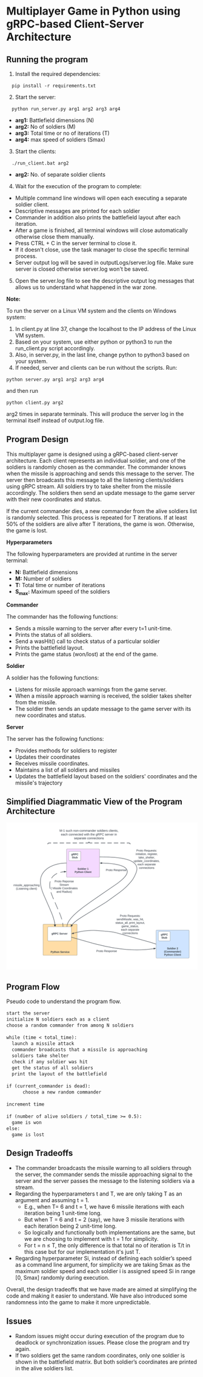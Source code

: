 # Multiplayer Game in Python using gRPC-based Client-Server Architecture
## Running the program

1. Install the required dependencies:

```
  pip install -r requirements.txt
```

2. Start the server:

```
  python run_server.py arg1 arg2 arg3 arg4
```

  * **arg1:** Battlefield dimensions (N)
  * **arg2:** No of soldiers (M)
  * **arg3:** Total time or no of iterations (T)
  * **arg4:** max speed of soldiers (Smax)

3. Start the clients:

```
  ./run_client.bat arg2
```

  * **arg2:** No. of separate soldier clients

4. Wait for the execution of the program to complete:

  * Multiple command line windows will open each executing a separate soldier client.
  * Descriptive messages are printed for each soldier
  * Commander in addition also prints the battlefield layout after each iteration.
  * After a game is finished, all terminal windows will close automatically otherwise close them manually.
  * Press CTRL + C in the server terminal to close it.
  * If it doesn't close, use the task manager to close the specific terminal process.
  * Server output log will be saved in outputLogs/server.log file. Make sure server is closed otherwise server.log won't be saved.

5. Open the server.log file to see the descriptive output log messages that allows us to understand what happened in the war zone.

**Note:**

To run the server on a Linux VM system and the clients on Windows system:

1.  In client.py at line 37, change the localhost to the IP address of the Linux VM system.
2.  Based on your system, use either python or python3 to run the run_client.py script accordingly.
3.  Also, in server.py, in the last line, change python to python3 based on your system.
4.  If needed, server and clients can be run without the scripts. Run:

```
python server.py arg1 arg2 arg3 arg4
```
and then run 
```
python client.py arg2
```
arg2 times in separate terminals. This will produce the server log in the terminal itself instead of output.log file.


## Program Design

This multiplayer game is designed using a gRPC-based client-server architecture. Each client represents an individual soldier, and one of the soldiers is randomly chosen as the commander. The commander knows when the missile is approaching and sends this message to the server. The server then broadcasts this message to all the listening clients/soldiers using gRPC stream. All soldiers try to take shelter from the missile accordingly. The soldiers then send an update message to the game server with their new coordinates and status.

If the current commander dies, a new commander from the alive soldiers list is randomly selected. This process is repeated for T iterations. If at least 50% of the soldiers are alive after T iterations, the game is won. Otherwise, the game is lost.

**Hyperparameters**

The following hyperparameters are provided at runtime in the server terminal:

* **N:** Battlefield dimensions
* **M:** Number of soldiers
* **T:** Total time or number of iterations
* **S<sub>max</sub>:** Maximum speed of the soldiers

**Commander**

The commander has the following functions:

* Sends a missile warning to the server after every t=1 unit-time.
* Prints the status of all soldiers.
* Send a wasHit() call to check status of a particular soldier
* Prints the battlefield layout.
* Prints the game status (won/lost) at the end of the game.

**Soldier**

A soldier has the following functions:

* Listens for missile approach warnings from the game server.
* When a missile approach warning is received, the soldier takes shelter from the missile.
* The soldier then sends an update message to the game server with its new coordinates and status.

**Server**

The server has the following functions:

* Provides methods for soldiers to register
* Updates their coordinates
* Receives missile coordinates.
* Maintains a list of all soldiers and missiles
* Updates the battlefield layout based on the soldiers' coordinates and the missile's trajectory

## Simplified Diagrammatic View of the Program Architecture


![gRPC Program Simplified Architecture Diagram](image/gRPCDiagram.png?raw=true "gRPC Program Simplified Architecture Diagram")

## Program Flow 
Pseudo code to understand the program flow.

```
start the server
initialize N soldiers each as a client
choose a random commander from among N soldiers

while (time < total_time):
  launch a missile attack
  commander broadcasts that a missile is approaching
  soldiers take shelter
  check if any soldier was hit
  get the status of all soldiers
  print the layout of the battlefield

if (current_commander is dead):
      choose a new random commander

increment time

if (number of alive soldiers / total_time >= 0.5):
  game is won
else:
  game is lost
```

## Design Tradeoffs
*  The commander broadcasts the missile warning to all soldiers through the server, the commander sends the missile approaching signal to the server and the server passes the message to the listening soldiers via a stream.
*  Regarding the hyperparameters t and T, we are only taking T as an argument and assuming t = 1.
    + E.g., when T= 6 and t = 1, we have 6 missile iterations with each iteration being 1 unit-time long.
    + But when T = 6 and t = 2 (say), we have 3 missile iterations with each iteration being 2 unit-time long.
    + So logically and functionally both implementations are the same, but we are choosing to implement with t = 1 for simplicity.
    + For t = n ≤ T, the only difference is that total no of iteration is T/t in this case but for our implementation it's just T.
*  Regarding hyperparameter Si, instead of defining each soldier’s speed as a command line argument, for simplicity we are taking Smax as the maximum soldier speed and each soldier i is assigned speed Si in range [0, Smax] randomly during execution.

Overall, the design tradeoffs that we have made are aimed at simplifying the code and making it easier to understand. We have also introduced some randomness into the game to make it more unpredictable.

## Issues
* Random issues might occur during execution of the program due to deadlock or synchronization issues. Please close the program and try again.
* If two soldiers get the same random coordinates, only one soldier is shown in the battlefield matrix. But both soldier’s coordinates are printed in the alive soldiers list.
